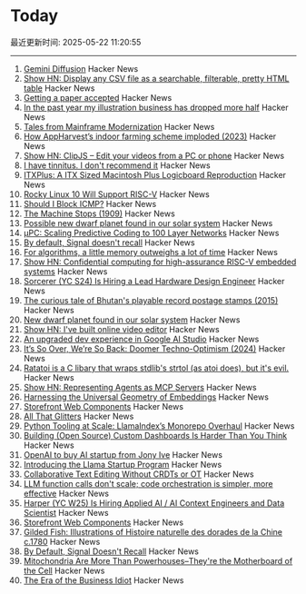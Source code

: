 # Today

最近更新时间: 2025-05-22 11:20:55

--- 
1. [Gemini Diffusion](https://simonwillison.net/2025/May/21/gemini-diffusion/) Hacker News
2. [Show HN: Display any CSV file as a searchable, filterable, pretty HTML table](https://github.com/derekeder/csv-to-html-table) Hacker News
3. [Getting a paper accepted](https://maxwellforbes.com/posts/how-to-get-a-paper-accepted/) Hacker News
4. [In the past year my illustration business has dropped more half](https://reverentgeek.com/ai-really-is-taking-my-job/) Hacker News
5. [Tales from Mainframe Modernization](https://oppi.li/posts/tales_from_mainframe_modernization/) Hacker News
6. [How AppHarvest’s indoor farming scheme imploded (2023)](https://www.lpm.org/investigate/2023-11-16/a-celebrated-startup-promised-kentuckians-green-jobs-it-gave-them-a-grueling-hell-on-earth) Hacker News
7. [Show HN: ClipJS – Edit your videos from a PC or phone](https://clipjs.vercel.app/) Hacker News
8. [I have tinnitus. I don't recommend it](https://blog.greg.technology/2025/05/20/tinnitus.html) Hacker News
9. [ITXPlus: A ITX Sized Macintosh Plus Logicboard Reproduction](https://68kmla.org/bb/index.php?threads/itxplus-a-itx-sized-macintosh-plus-logicboard-reproduction.49715/) Hacker News
10. [Rocky Linux 10 Will Support RISC-V](https://rockylinux.org/news/rockylinux-support-for-riscv) Hacker News
11. [Should I Block ICMP?](http://shouldiblockicmp.com/) Hacker News
12. [The Machine Stops (1909)](https://standardebooks.org/ebooks/e-m-forster/short-fiction/text/the-machine-stops) Hacker News
13. [Possible new dwarf planet found in our solar system](https://www.minorplanetcenter.net/mpec/K25/K25K47.html) Hacker News
14. [µPC: Scaling Predictive Coding to 100 Layer Networks](https://arxiv.org/abs/2505.13124) Hacker News
15. [By default, Signal doesn't recall](https://signal.org/blog/signal-doesnt-recall/) Hacker News
16. [For algorithms, a little memory outweighs a lot of time](https://www.quantamagazine.org/for-algorithms-a-little-memory-outweighs-a-lot-of-time-20250521/) Hacker News
17. [Show HN: Confidential computing for high-assurance RISC-V embedded systems](https://github.com/IBM/ACE-RISCV) Hacker News
18. [Sorcerer (YC S24) Is Hiring a Lead Hardware Design Engineer](https://jobs.ashbyhq.com/sorcerer/6beb70de-9956-49b7-8e28-f48ea39efac6) Hacker News
19. [The curious tale of Bhutan's playable record postage stamps (2015)](https://thevinylfactory.com/features/the-curious-tale-of-bhutans-playable-record-postage-stamps/) Hacker News
20. [New dwarf planet found in our solar system](https://www.minorplanetcenter.net/mpec/K25/K25K47.html) Hacker News
21. [Show HN: I've built online video editor](https://clipjs.vercel.app/) Hacker News
22. [An upgraded dev experience in Google AI Studio](https://developers.googleblog.com/en/google-ai-studio-native-code-generation-agentic-tools-upgrade/) Hacker News
23. [It’s So Over, We’re So Back: Doomer Techno-Optimism (2024)](https://americanaffairsjournal.org/2025/05/its-so-over-were-so-back-doomer-techno-optimism/) Hacker News
24. [Ratatoi is a C libary that wraps stdlib's strtol (as atoi does), but it's evil.](https://github.com/rept0id/ratatoi) Hacker News
25. [Show HN: Representing Agents as MCP Servers](https://github.com/lastmile-ai/mcp-agent/tree/main/examples/mcp_agent_server) Hacker News
26. [Harnessing the Universal Geometry of Embeddings](https://arxiv.org/abs/2505.12540) Hacker News
27. [Storefront Web Components](https://shopify.dev/docs/api/storefront-web-components) Hacker News
28. [All That Glitters](https://magazine.atavist.com/all-that-glitters-jona-rechnitz-lawsuit-jadelle-jewelry-coba-ethereummax-mayweather/) Hacker News
29. [Python Tooling at Scale: LlamaIndex’s Monorepo Overhaul](https://www.llamaindex.ai/blog/python-tooling-at-scale-llamaindex-s-monorepo-overhaul) Hacker News
30. [Building (Open Source) Custom Dashboards Is Harder Than You Think](https://langfuse.com/blog/2025-05-21-customizable-dashboards) Hacker News
31. [OpenAI to buy AI startup from Jony Ive](https://www.bloomberg.com/news/articles/2025-05-21/openai-to-buy-apple-veteran-jony-ive-s-ai-device-startup-in-6-5-billion-deal) Hacker News
32. [Introducing the Llama Startup Program](https://ai.meta.com/blog/llama-startup-program/?_fb_noscript=1) Hacker News
33. [Collaborative Text Editing Without CRDTs or OT](https://mattweidner.com/2025/05/21/text-without-crdts.html) Hacker News
34. [LLM function calls don't scale; code orchestration is simpler, more effective](https://jngiam.bearblog.dev/mcp-large-data/) Hacker News
35. [Harper (YC W25) Is Hiring Applied AI / AI Context Engineers and Data Scientist](https://www.ycombinator.com/companies/harper/jobs) Hacker News
36. [Storefront Web Components](https://webcomponents.shopify.dev/) Hacker News
37. [Gilded Fish: Illustrations of Histoire naturelle des dorades de la Chine c.1780](https://publicdomainreview.org/collection/chinese-fishes/) Hacker News
38. [By Default, Signal Doesn't Recall](https://signal.org/blog/signal-doesnt-recall/) Hacker News
39. [Mitochondria Are More Than Powerhouses–They're the Motherboard of the Cell](https://www.scientificamerican.com/article/why-mitochondria-are-more-like-a-motherboard-than-the-powerhouse-of-the-cell/) Hacker News
40. [The Era of the Business Idiot](https://www.wheresyoured.at/the-era-of-the-business-idiot/) Hacker News
